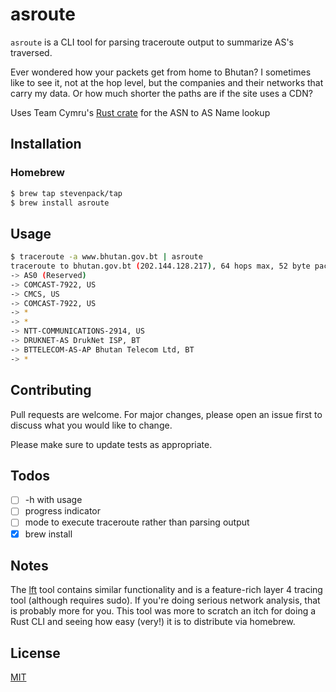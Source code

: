 # asroute

`asroute` is a CLI tool for parsing traceroute output to summarize AS's traversed.

Ever wondered how your packets get from home to Bhutan? I sometimes like to see it, not at the hop level, but the companies and their networks that carry my data. Or how much shorter the paths are if the site uses a CDN?

Uses Team Cymru's [Rust crate](https://docs.rs/cymrust/0.3.4/cymrust/) for the ASN to AS Name lookup 

## Installation

### Homebrew
```bash
$ brew tap stevenpack/tap
$ brew install asroute
```

## Usage

```bash
$ traceroute -a www.bhutan.gov.bt | asroute
traceroute to bhutan.gov.bt (202.144.128.217), 64 hops max, 52 byte packets
-> AS0 (Reserved)
-> COMCAST-7922, US
-> CMCS, US
-> COMCAST-7922, US
-> *
-> *
-> NTT-COMMUNICATIONS-2914, US
-> DRUKNET-AS DrukNet ISP, BT
-> BTTELECOM-AS-AP Bhutan Telecom Ltd, BT
-> *
```

## Contributing
Pull requests are welcome. For major changes, please open an issue first to discuss what you would like to change.

Please make sure to update tests as appropriate.

## Todos

- [ ] -h with usage
- [ ] progress indicator
- [ ] mode to execute traceroute rather than parsing output
- [x] brew install

## Notes

The [lft](https://en.wikipedia.org/wiki/Layer_four_traceroute) tool contains similar functionality and is a feature-rich layer 4 tracing tool (although requires sudo). If you're doing serious network analysis, that is probably more for you. This tool was more to scratch an itch for doing a Rust CLI and seeing how easy (very!) it is to distribute via homebrew.

## License
[MIT](https://choosealicense.com/licenses/mit/)
